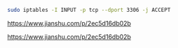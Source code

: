 ```bash
sudo iptables -I INPUT -p tcp --dport 3306 -j ACCEPT
```

https://www.jianshu.com/p/2ec5d16db02b

https://www.jianshu.com/p/2ec5d16db02b